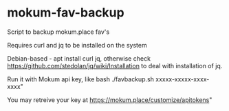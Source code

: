 # mokum-fav-backup

Script to backup mokum.place fav's 


Requires curl and jq to be installed on the system

Debian-based - apt install curl jq, otherwise check https://github.com/stedolan/jq/wiki/Installation to deal with installation of jq.

Run it with Mokum api key, like  bash ./favbackup.sh xxxxx-xxxxx-xxxx-xxxx"

You may retreive your key at https://mokum.place/customize/apitokens"
